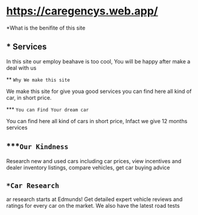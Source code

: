 # https://caregencys.web.app/



 *What is the benifite of this site



 ## * Services

In this site our employ beahave is too cool, You will be happy after make a deal with us

** `Why We make this site`

We make this site for give youa good services you can find here all kind of car, in short price.

*** `You can Find Your dream car`

You can find here all kind of cars in short price, Infact we give 12 months services

##  ***`Our Kindness`
Research new and used cars including car prices, view incentives and dealer inventory listings, compare vehicles, get car buying advice 


##  `*Car Research`
ar research starts at Edmunds! Get detailed expert vehicle reviews and ratings for every car on the market. We also have the latest road tests